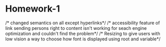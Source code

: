 # Homework-1
/* changed semantics on all except hyperlinks*/ 
/* accessibility feature of link sending persons right to content isn't working for seach engine optimization and couldn't find the problem*/
/* Resizing to give users with low vision a way to choose how font is displayed using root and variable*/
